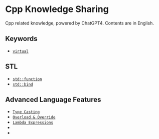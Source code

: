 # Cpp Knowledge Sharing
Cpp related knowledge, powered by ChatGPT4. Contents are in English. 

## Keywords

* [`virtual`](docs/virtual.md)

## STL

- [`std::function`](docs/function.md)
- [`std::bind`](docs/bind.md)

## Advanced Language Features

- [`Type Casting`](./docs/cast.md)
- [`Overload & Override`](./docs/overload&ride.md)
- [`Lambda Expressions`](./docs/lambda.md)
- 
- 

